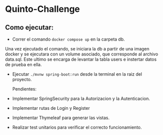 # Quinto-Challenge


## Como ejecutar:
- Correr el comando `docker compose up` en la carpeta db.

Una vez ejecutado el comando, se iniciara la db a partir de una imagen docker
y se ejecutara con un volume asociado, que corresponde al archivo data.sql.
Este ultimo se encarga de levantar la tabla users e instertar datos de prueba en ella.

- Ejecutar `./mvnw spring-boot:run`  desde la terminal en la raiz del proyecto.



   Pendientes:
- Implementar SpringSecurity para la Autorizacion y la Autenticacion.
- Implementar rutas de Login y Register
- Implementar Thymeleaf para generar las vistas.
- Realizar test unitarios para verificar el correcto funcionamiento.
